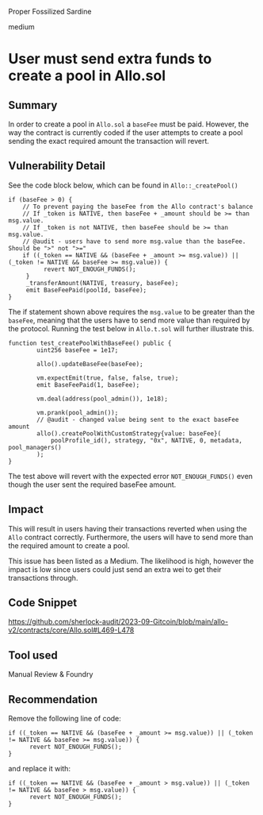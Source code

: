 Proper Fossilized Sardine

medium

# User must send extra funds to create a pool in Allo.sol
## Summary
In order to create a pool in `Allo.sol` a `baseFee` must be paid. However, the way the contract is currently coded if the user attempts to create a pool sending the exact required amount the transaction will revert.

## Vulnerability Detail

See the code block below, which can be found in `Allo::_createPool()`

```Solidity
if (baseFee > 0) {
    // To prevent paying the baseFee from the Allo contract's balance
    // If _token is NATIVE, then baseFee + _amount should be >= than msg.value.
    // If _token is not NATIVE, then baseFee should be >= than msg.value.
    // @audit - users have to send more msg.value than the baseFee. Should be ">" not ">="
    if ((_token == NATIVE && (baseFee + _amount >= msg.value)) || (_token != NATIVE && baseFee >= msg.value)) {
          revert NOT_ENOUGH_FUNDS();
     }
     _transferAmount(NATIVE, treasury, baseFee);
     emit BaseFeePaid(poolId, baseFee);
}
```

The if statement shown above requires the `msg.value` to be greater than the `baseFee`, meaning that the users have to send more value than required by the protocol. Running the test below in `Allo.t.sol` will further illustrate this.

```Solidity
function test_createPoolWithBaseFee() public {
        uint256 baseFee = 1e17;

        allo().updateBaseFee(baseFee);

        vm.expectEmit(true, false, false, true);
        emit BaseFeePaid(1, baseFee);

        vm.deal(address(pool_admin()), 1e18);

        vm.prank(pool_admin());
        // @audit - changed value being sent to the exact baseFee amount
        allo().createPoolWithCustomStrategy{value: baseFee}(
            poolProfile_id(), strategy, "0x", NATIVE, 0, metadata, pool_managers()
        );
}
```

The test above will revert with the expected error `NOT_ENOUGH_FUNDS()` even though the user sent the required baseFee amount.

## Impact

This will result in users having their transactions reverted when using the `Allo` contract correctly. Furthermore, the users will have to send more than the required amount to create a pool.

This issue has been listed as a Medium. The likelihood is high, however the impact is low since users could just send an extra wei to get their transactions through.

## Code Snippet

https://github.com/sherlock-audit/2023-09-Gitcoin/blob/main/allo-v2/contracts/core/Allo.sol#L469-L478

## Tool used

Manual Review & Foundry

## Recommendation

Remove the following line of code:

```Solidity
if ((_token == NATIVE && (baseFee + _amount >= msg.value)) || (_token != NATIVE && baseFee >= msg.value)) {
      revert NOT_ENOUGH_FUNDS();
}
```

and replace it with:

```Solidity
if ((_token == NATIVE && (baseFee + _amount > msg.value)) || (_token != NATIVE && baseFee > msg.value)) {
      revert NOT_ENOUGH_FUNDS();
}
```
